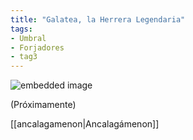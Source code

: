 ```yaml
---
title: "Galatea, la Herrera Legendaria"
tags:
- Umbral
- Forjadores
- tag3
---
```

![embedded image](https://assets.legendkeeper.com/7d73278c-29a1-4810-bbc0-dd084ac15620.jpg "Attachment")

(Próximamente)

[[ancalagamenon|Ancalagámenon]]